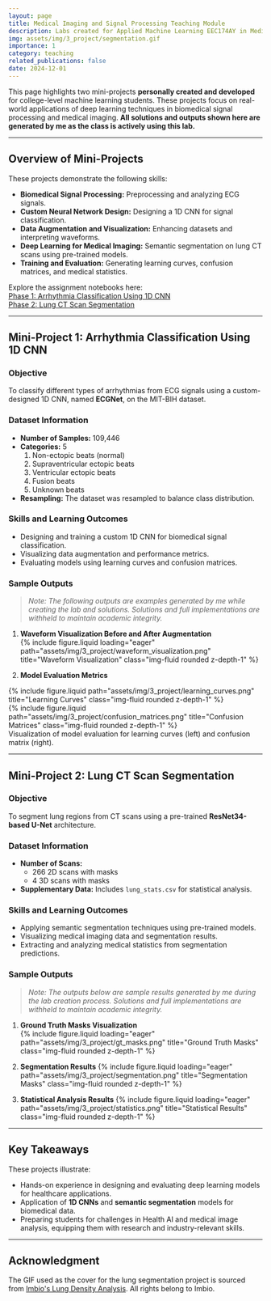 ```yaml
---
layout: page
title: Medical Imaging and Signal Processing Teaching Module
description: Labs created for Applied Machine Learning EEC174AY in Medical Imaging and Signal Processing
img: assets/img/3_project/segmentation.gif
importance: 1
category: teaching
related_publications: false
date: 2024-12-01
---
```


This page highlights two mini-projects **personally created and developed** for college-level machine learning students. These projects focus on real-world applications of deep learning techniques in biomedical signal processing and medical imaging. **All solutions and outputs shown here are generated by me as the class is actively using this lab.**

---

## **Overview of Mini-Projects**

These projects demonstrate the following skills:

- **Biomedical Signal Processing:** Preprocessing and analyzing ECG signals.
- **Custom Neural Network Design:** Designing a 1D CNN for signal classification.
- **Data Augmentation and Visualization:** Enhancing datasets and interpreting waveforms.
- **Deep Learning for Medical Imaging:** Semantic segmentation on lung CT scans using pre-trained models.
- **Training and Evaluation:** Generating learning curves, confusion matrices, and medical statistics.

Explore the assignment notebooks here:  
[Phase 1: Arrhythmia Classification Using 1D CNN](https:github.com/EEC174-Fall24/MiniProjectB2/blob/main/B2_Phase1.ipynb)  
[Phase 2: Lung CT Scan Segmentation](https://github.com/EEC174-Fall24/MiniProjectB2/blob/main/B2_Phase2.ipynb)

---

## **Mini-Project 1: Arrhythmia Classification Using 1D CNN**

### **Objective**

To classify different types of arrhythmias from ECG signals using a custom-designed 1D CNN, named **ECGNet**, on the MIT-BIH dataset.

### **Dataset Information**

- **Number of Samples:** 109,446
- **Categories:** 5
  1. Non-ectopic beats (normal)
  2. Supraventricular ectopic beats
  3. Ventricular ectopic beats
  4. Fusion beats
  5. Unknown beats
- **Resampling:** The dataset was resampled to balance class distribution.

### **Skills and Learning Outcomes**

- Designing and training a custom 1D CNN for biomedical signal classification.
- Visualizing data augmentation and performance metrics.
- Evaluating models using learning curves and confusion matrices.

### **Sample Outputs**

> _Note: The following outputs are examples generated by me while creating the lab and solutions. Solutions and full implementations are withheld to maintain academic integrity._

1. **Waveform Visualization Before and After Augmentation**  
   {% include figure.liquid loading="eager" path="assets/img/3_project/waveform_visualization.png" title="Waveform Visualization" class="img-fluid rounded z-depth-1" %}

2. **Model Evaluation Metrics**
<div class="row justify-content-sm-center">
    <div class="col-sm-8 mt-3 mt-md-0">
        {% include figure.liquid path="assets/img/3_project/learning_curves.png" title="Learning Curves" class="img-fluid rounded z-depth-1" %}
    </div>
    <div class="col-sm-4 mt-3 mt-md-0">
        {% include figure.liquid path="assets/img/3_project/confusion_matrices.png" title="Confusion Matrices" class="img-fluid rounded z-depth-1" %}
    </div>
</div>

<div class="caption">
Visualization of model evaluation for learning curves (left) and confusion matrix (right).
</div>

---

## **Mini-Project 2: Lung CT Scan Segmentation**

### **Objective**

To segment lung regions from CT scans using a pre-trained **ResNet34-based U-Net** architecture.

### **Dataset Information**

- **Number of Scans:**
  - 266 2D scans with masks
  - 4 3D scans with masks
- **Supplementary Data:** Includes `lung_stats.csv` for statistical analysis.

### **Skills and Learning Outcomes**

- Applying semantic segmentation techniques using pre-trained models.
- Visualizing medical imaging data and segmentation results.
- Extracting and analyzing medical statistics from segmentation predictions.

### **Sample Outputs**

> _Note: The outputs below are sample results generated by me during the lab creation process. Solutions and full implementations are withheld to maintain academic integrity._

1. **Ground Truth Masks Visualization**  
   {% include figure.liquid loading="eager" path="assets/img/3_project/gt_masks.png" title="Ground Truth Masks" class="img-fluid rounded z-depth-1" %}

2. **Segmentation Results**
   {% include figure.liquid loading="eager" path="assets/img/3_project/segmentation.png" title="Segmentation Masks" class="img-fluid rounded z-depth-1" %}

3. **Statistical Analysis Results**
   {% include figure.liquid loading="eager" path="assets/img/3_project/statistics.png" title="Statistical Results" class="img-fluid rounded z-depth-1" %}

---

## **Key Takeaways**

These projects illustrate:

- Hands-on experience in designing and evaluating deep learning models for healthcare applications.
- Application of **1D CNNs** and **semantic segmentation** models for biomedical data.
- Preparing students for challenges in Health AI and medical image analysis, equipping them with research and industry-relevant skills.

---

## Acknowledgment

The GIF used as the cover for the lung segmentation project is sourced from [Imbio's Lung Density Analysis](https://www.imbio.com/products/lung-density-analysis-inspiration/). All rights belong to Imbio.

